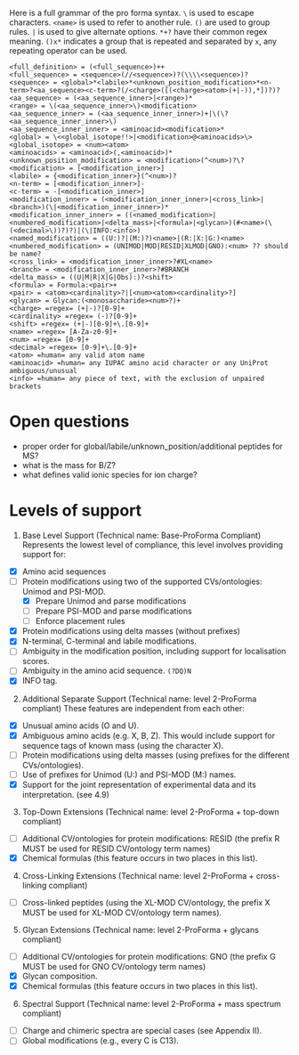 Here is a full grammar of the pro forma syntax. `\` is used to escape characters. `<name>` is used to refer to another rule. `()` are used to group rules. `|` is used to give alternate options. `*+?` have their common regex meaning. `()x*` indicates a group that is repeated and separated by `x`, any repeating operator can be used.

```
<full_definition> = (<full_sequence>)++
<full_sequence> = <sequence>(//<sequence>)?(\\\\<sequence>)?
<sequence> = <global>*<labile>*<unknown_position_modification>*<n-term>?<aa_sequence><c-term>?(/<charge>([(<charge><atom>(+|-)),*])?)?
<aa_sequence> = (<aa_sequence_inner>|<range>)*
<range> = \(<aa_sequence_inner>\)<modification>
<aa_sequence_inner> = (<aa_sequence_inner_inner>)+|\(\?<aa_sequence_inner_inner>\)
<aa_sequence_inner_inner> = <aminoacid><modification>*
<global> = \<<global_isotope!!>|<modification>@<aminoacids>\>
<global_isotope> = <num><atom>
<aminoacids> = <aminoacid>(,<aminoacid>)*
<unknown_position_modification> = <modification>(^<num>)?\?
<modification> = [<modification_inner>]
<labile> = {<modification_inner>}(^<num>)?
<n-term> = [<modification_inner>]-
<c-term> = -[<modification_inner>]
<modification_inner> = (<modification_inner_inner>|<cross_link>|<branch>)(\|<modification_inner_inner>)*
<modification_inner_inner> = ((<named_modification>|<numbered_modification>|<delta_mass>|<formula>|<glycan>)(#<name>(\(<decimal>\))?)?)|(\|INFO:<info>)
<named_modification> = ((U:)?|(M:)?)<name>|(R:|X:|G:)<name>
<numbered_modification> = (UNIMOD|MOD|RESID|XLMOD|GNO):<num> ?? should be name?
<cross_link> = <modification_inner_inner>?#XL<name>
<branch> = <modification_inner_inner>?#BRANCH
<delta_mass> = ((U|M|R|X|G|Obs):)?<shift>
<formula> = Formula:<pair>+
<pair> = <atom><cardinality>?|[<num><atom><cardinality>?]
<glycan> = Glycan:(<monosaccharide><num>?)+
<charge> =regex= (+|-)?[0-9]+
<cardinality> =regex= (-)?[0-9]+
<shift> =regex= (+|-)[0-9]+\.[0-9]+
<name> =regex= [A-Za-z0-9]+
<num> =regex= [0-9]+
<decimal> =regex= [0-9]+\.[0-9]+
<atom> =human= any valid atom name
<aminoacid> =human= any IUPAC amino acid character or any UniProt ambiguous/unusual
<info> =human= any piece of text, with the exclusion of unpaired brackets
```

# Open questions
- proper order for global/labile/unknown_position/additional peptides for MS?
- what is the mass for B/Z?
- what defines valid ionic species for ion charge?

# Levels of support

1) Base Level Support (Technical name: Base-ProForma Compliant)
Represents the lowest level of compliance, this level involves providing support for:
- [x] Amino acid sequences
- [ ] Protein modifications using two of the supported CVs/ontologies: Unimod and PSI-MOD.
    - [x] Prepare Unimod and parse modifications
    - [ ] Prepare PSI-MOD and parse modifications
    - [ ] Enforce placement rules
- [x] Protein modifications using delta masses (without prefixes)
- [x] N-terminal, C-terminal and labile modifications.
- [ ] Ambiguity in the modification position, including support for localisation scores.
- [ ] Ambiguity in the amino acid sequence. `(?DQ)N`
- [x] INFO tag.
2) Additional Separate Support (Technical name: level 2-ProForma compliant)
These features are independent from each other:
- [x] Unusual amino acids (O and U).
- [x] Ambiguous amino acids (e.g. X, B, Z). This would include support for sequence tags of known mass (using the character X).
- [ ] Protein modifications using delta masses (using prefixes for the different CVs/ontologies).
- [ ] Use of prefixes for Unimod (U:) and PSI-MOD (M:) names.
- [x] Support for the joint representation of experimental data and its interpretation. (see 4.9)
3) Top-Down Extensions (Technical name: level 2-ProForma + top-down compliant)
- [ ] Additional CV/ontologies for protein modifications: RESID (the prefix R MUST be used for RESID CV/ontology term names)
- [x] Chemical formulas (this feature occurs in two places in this list).
4) Cross-Linking Extensions (Technical name: level 2-ProForma + cross-linking
compliant)
- [ ] Cross-linked peptides (using the XL-MOD CV/ontology, the prefix X MUST be used for XL-MOD CV/ontology term names).
5) Glycan Extensions (Technical name: level 2-ProForma + glycans compliant)
- [ ] Additional CV/ontologies for protein modifications: GNO (the prefix G MUST be used for GNO CV/ontology term names)
- [x] Glycan composition.
- [x] Chemical formulas (this feature occurs in two places in this list).
6) Spectral Support (Technical name: level 2-ProForma + mass spectrum compliant)
- [ ] Charge and chimeric spectra are special cases (see Appendix II).
- [ ] Global modifications (e.g., every C is C13).
